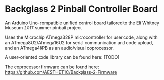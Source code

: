 # Backglass 2 Pinball Controller Board

An Arduino Uno-compatible unified control board tailored to the Eli Whitney Museum 2017 summer pinball project.

Uses the Microchip ATmega328P microcontroller for user code, along with an ATmega8U2/ATmega16U2 for serial communication and code upload, and an ATmega48PB as an audio/visual coprocessor.

A user-oriented code library can be found here: [TODO]

The coprocessor firmware can be found here: <https://github.com/AESTHET1C/Backglass-2-Firmware>
